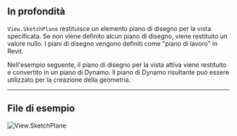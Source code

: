 ## In profondità
`View.SketchPlane` restituisce un elemento piano di disegno per la vista specificata. Se non viene definito alcun piano di disegno, viene restituito un valore nullo. I piani di disegno vengono definiti come "piano di lavoro" in Revit.

Nell'esempio seguente, il piano di disegno per la vista attiva viene restituito e convertito in un piano di Dynamo. Il piano di Dynamo risultante può essere utilizzato per la creazione della geometria.
___
## File di esempio

![View.SketchPlane](./Revit.Elements.Views.View.SketchPlane_img.jpg)
